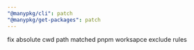 ```yaml
---
"@manypkg/cli": patch
"@manypkg/get-packages": patch
---
```


fix absolute cwd path matched pnpm worksapce exclude rules
